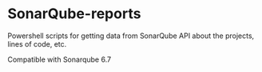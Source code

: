 # SonarQube-reports
Powershell scripts for getting data from SonarQube API about the projects, lines of code, etc.

Compatible with Sonarqube 6.7